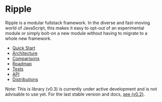 # Ripple

Ripple is a modular fullstack framework. In the diverse and fast-moving world of JavaScript, this makes it easy to opt-out of an experimental module or simply bolt-on a new module without having to migrate to a whole new framework.

* [Quick Start]()
* [Architecture]()
* [Comparisons]()
* [Roadmap]()
* [Tests]()
* [API]()
* [Distributions]()
 
Note: This is library (v0.3) is currently under active development and is not advisable to use yet. For the last stable version and docs, [see (v0.2)](https://github.com/pemrouz/ripple/tree/3d750b53ed8b99347ae503bf300cafabd8491b84).
